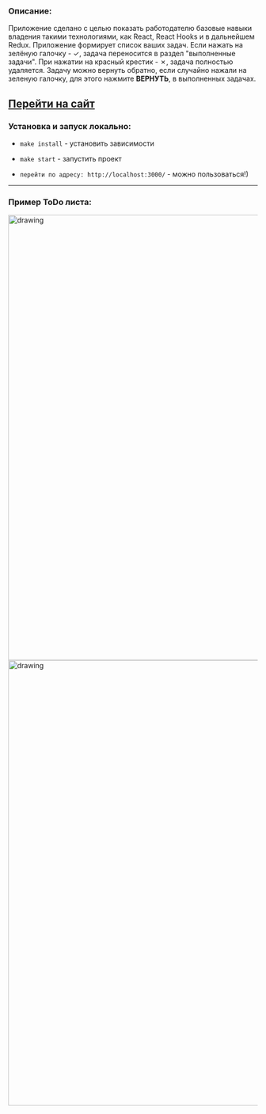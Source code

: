 ### Описание: ###

Приложение сделано с целью показать работодателю базовые навыки владения такими технологиями, как React, React Hooks и в дальнейшем Redux. 
Приложение формирует список ваших задач. Если нажать на зелёную галочку - ✓, задача переносится в раздел "выполненные задачи". При нажатии на красный крестик - ✗, задача полностью удаляется. 
              Задачу можно вернуть обратно, если случайно нажали на зеленую галочку, для этого нажмите <b>ВЕРНУТЬ</b>, в выполненных задачах. 

## [Перейти на сайт]( https://todo-six-eta.vercel.app/)

### Установка и запуск локально: ###

- `make install` - установить зависимости

- `make start` - запустить проект

- `перейти по адресу: http://localhost:3000/` - можно пользоваться!)

<hr>

### Пример ToDo листа: ###
<img src="https://i.ibb.co/zmjVHw1/Screenshot-from-2022-07-18-20-34-57.png" alt="drawing" width="900"/>
<img src="https://i.ibb.co/GPX2Kh2/Screenshot-from-2022-07-18-20-35-15.png" alt="drawing" width="900"/>
